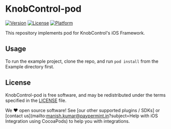 # KnobControl-pod

[![Version](https://img.shields.io/cocoapods/v/KnobControl-pod.svg?style=flat)](http://cocoapods.org/pods/KnobControl-pod)
[![License](https://img.shields.io/cocoapods/l/KnobControl-pod.svg?style=flat)](http://cocoapods.org/pods/KnobControl-pod)
[![Platform](https://img.shields.io/cocoapods/p/KnobControl-pod.svg?style=flat)](http://cocoapods.org/pods/KnobControl-pod)

This repository implements pod for KnobControl's iOS Framework.

## Usage

To run the example project, clone the repo, and run `pod install` from the Example directory first.

## License

KnobControl-pod  is free software, and may be redistributed
under the terms specified in the [LICENSE] file.

We :heart: open source software!
See [our other supported plugins / SDKs]
or [contact us](mailto:manish.kumar@paypermint.in?subject=Help with iOS Integration using CocoaPods) to help you with integrations.

  [CocoaPods]: http://cocoapods.org
  [contributors]: https://github.com/ppm-manish/KnobControl-pod/graphs/contributors
  [LICENSE]: /LICENSE

